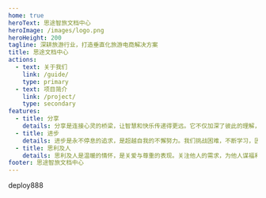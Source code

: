 ```yaml
---
home: true
heroText: 思途智旅文档中心
heroImage: /images/logo.png
heroHeight: 200
tagline: 深耕旅游行业，打造垂直化旅游电商解决方案
title: 思途文档中心
actions:
  - text: 关于我们
    link: /guide/
    type: primary
  - text: 项目简介
    link: /project/
    type: secondary
features:
  - title: 分享
    details: 分享是连接心灵的桥梁，让智慧和快乐传递得更远。它不仅加深了彼此的理解，更丰富了我们的人生经验。分享让我们在交流中收获更多，成为彼此成长的助力
  - title: 进步
    details: 进步是永不停息的追求，是超越自我的不懈努力。我们挑战困难，不断学习，因为每一步进步都是我们不懈努力的成果，进步让我们不断创新
  - title: 思利及人
    details: 思利及人是温暖的情怀，是关爱与尊重的表现。关注他人的需求，为他人谋福利，让我们感受到人与人之间的温暖和关爱，共同创造更美好的未来
footer: 思途智旅文档中心
---
```



<div>deploy888</div>

